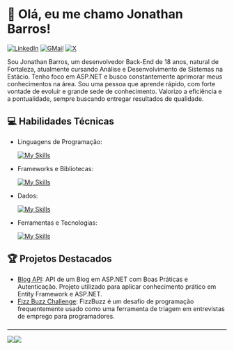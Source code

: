 # 👋 Olá, eu me chamo Jonathan Barros!
[![LinkedIn](https://img.shields.io/badge/LinkedIn-0A66C2?logo=linkedin&logoColor=white&style=for-the-badge)](www.linkedin.com/in/jonathanbarross)
[![GMail](https://img.shields.io/badge/Gmail-EA4335?logo=gmail&logoColor=white&style=for-the-badge)](mailto:pvojonathan83@gmail.com)
[![X](https://img.shields.io/badge/X-000000?logo=X&logoColor=white&style=for-the-badge)](https://x.com/Jothnet)
<!-- [![Projeto principal](https://img.shields.io/badge/Website-[MeuWebsite]-blue?logo=google-chrome)](https://www.[seusite.com]) -->

Sou Jonathan Barros, um desenvolvedor Back-End de 18 anos, natural de Fortaleza, atualmente cursando Análise e Desenvolvimento de Sistemas na Estácio. Tenho foco em ASP.NET e busco constantemente aprimorar meus conhecimentos na área. Sou uma pessoa que aprende rápido, com forte vontade de evoluir e grande sede de conhecimento. Valorizo a eficiência e a pontualidade, sempre buscando entregar resultados de qualidade. 

## 💻 Habilidades Técnicas

- Linguagens de Programação: 

    [![My Skills](https://skillicons.dev/icons?i=cs,java,cpp&theme=light)](https://skillicons.dev)
- Frameworks e Bibliotecas: 

    [![My Skills](https://skillicons.dev/icons?i=dotnet)](https://skillicons.dev)
- Dados: 

    [![My Skills](https://skillicons.dev/icons?i=mysql,postgres)](https://skillicons.dev)
- Ferramentas e Tecnologias: 

    [![My Skills](https://skillicons.dev/icons?i=git,github,vscode,docker,postman)](https://skillicons.dev)
<!-- - Desenvolvimento Web:

    [![My Skills](https://skillicons.dev/icons?i=php,html,css)](https://skillicons.dev)
-->    

## 🏆 Projetos Destacados

- [Blog API](https://github.com/JonathanBarross/Blog): API de um Blog em ASP.NET com Boas Práticas e Autenticação. Projeto utilizado para aplicar conhecimento prático em Entity Framework e ASP.NET.
- [Fizz Buzz Challenge](https://github.com/JonathanBarross/FizBuzz): FizzBuzz é um desafio de programação frequentemente usado como uma ferramenta de triagem em entrevistas de emprego para programadores.

###
---
![](https://github-readme-stats.vercel.app/api?username=jonathanbarross&theme=transparent&hide_border=true&include_all_commits=true&count_private=True)![](https://github-readme-stats.vercel.app/api/top-langs/?username=jonathanbarross&theme=transparent&hide_border=true&include_all_commits=false&count_private=false&layout=compact)
